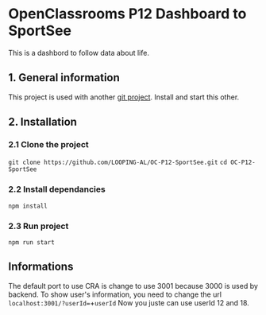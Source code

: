 # OpenClassrooms P12 Dashboard to SportSee

This is a dashbord to follow data about life.

## 1. General information

This project is used with another [git project](https://github.com/OpenClassrooms-Student-Center/P9-front-end-dashboard).
Install and start this other.

## 2. Installation

### 2.1 Clone the project

`git clone https://github.com/LOOPING-AL/OC-P12-SportSee.git`
`cd OC-P12-SportSee`

### 2.2 Install dependancies

`npm install`

### 2.3 Run project

`npm run start`

## Informations

The default port to use CRA is change to use 3001 because 3000 is used by backend.
To show user's information, you need to change the url `localhost:3001/?userId=`+`userId`
Now you juste can use userId 12 and 18.

